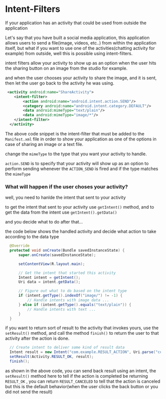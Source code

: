 # Intent-Filters

If your application has an activity that could be used from outside the application

Let's say that you have built a social media application, this application allows users to send a file(image, videos, etc..) from within the application itself, but what if you want to use one of the activities(chatting activity for example) from outside, well this is possible using intent-filters.

intent filters allow your activity to show up as an option when the user hits the sharing button on an image from the studio for example.

and when the user chooses your activity to share the image, and it is sent, then let the user go back to the activity he was using.

```xml
 <activity android:name="ShareActivity">
    <intent-filter>
        <action android:name="android.intent.action.SEND"/>
        <category android:name="android.intent.category.DEFAULT"/>
        <data android:mimeType="text/plain"/>
        <data android:mimeType="image/*"/>
    </intent-filter>
  </activity>
```

The above code snippet is the intent-filter that must be added to the `Manifest.xml` file in order to show your application as one of the options in case of sharing an image or a text file.

change the `mimeType` to the type that you want your activity to handle.

`action.SEND` is to specify that your activity will show up as an option to perform sending whenever the `ACTION_SEND` is fired and if the type matches the `mimeType`


### What will happen if the user choses your activity?

well, you need to hanlde the intent that sent to your activity

to get the intent that sent to your activity use `getIntent()` method, and to get the data from the intent use `getIntent().getData()`

and you decide what to do after that...

the code below shows the handled activity and decide what action to take according to the data type

```java
  @Override
  protected void onCreate(Bundle savedInstanceState) {
      super.onCreate(savedInstanceState);

      setContentView(R.layout.main);

      // Get the intent that started this activity
      Intent intent = getIntent();
      Uri data = intent.getData();

      // Figure out what to do based on the intent type
      if (intent.getType().indexOf("image/") != -1) {
          // Handle intents with image data ...
      } else if (intent.getType().equals("text/plain")) {
          // Handle intents with text ...
      }
  }
```

if you want to return sort of result to the activity that invokes yours, use the `setResult()` method, and call the method `finish()` to return the user to that activity after the action is done.

```java
  // Create intent to deliver some kind of result data
  Intent result = new Intent("com.example.RESULT_ACTION", Uri.parse("content://result_uri"));
  setResult(Activity.RESULT_OK, result);
  finish();
```

as shown in the above code, you can send back result using an intent, the  `setResult()` method here to tell if the action is completed be returning `RESULT_OK` , you can return `RESULT_CANCELED` to tell that the action is canceled but this is the default behavior(when the user clicks the back button or you did not send the result)

